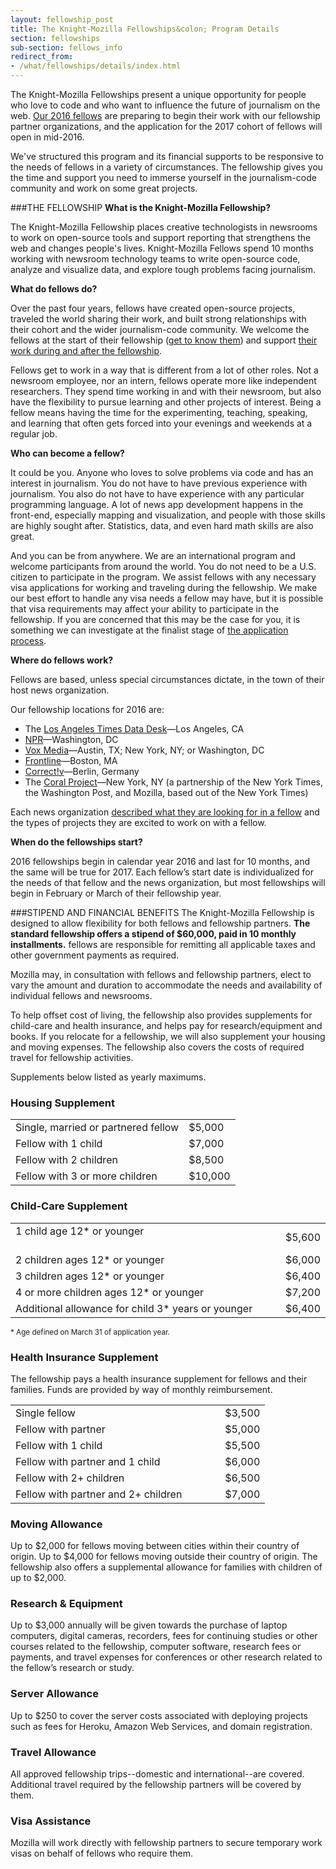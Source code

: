 ```yaml
---
layout: fellowship_post
title: The Knight-Mozilla Fellowships&colon; Program Details
section: fellowships
sub-section: fellows_info
redirect_from:
- /what/fellowships/details/index.html
---
```

<p class="bodybig">The Knight-Mozilla Fellowships present a unique opportunity for people who love to code and who want to influence the future of journalism on the web. <a href="/what/fellowships/2016meet/">Our 2016 fellows</a> are preparing to begin their work with our fellowship partner organizations, and the application for the 2017 cohort of fellows will open in mid-2016.</p>

We've structured this program and its financial supports to be responsive to the needs of fellows in a variety of circumstances. The fellowship gives you the time and support you need to immerse yourself in the journalism-code community and work on some great projects. 

###THE FELLOWSHIP
**What is the Knight-Mozilla Fellowship?**

The Knight-Mozilla Fellowship places creative technologists in newsrooms to work on open-source tools and support reporting that strengthens the web and changes people's lives. Knight-Mozilla Fellows spend 10 months working with newsroom technology teams to write open-source code, analyze and visualize data, and explore tough problems facing journalism.

**What do fellows do?**

Over the past four years, fellows have created open-source projects, traveled the world sharing their work, and built strong relationships with their cohort and the wider journalism-code community. We welcome the fellows at the start of their fellowship ([get to know them](/what/fellowships/2016meet)) and support [their work during and after the fellowship](/what/fellowships/community/).

Fellows get to work in a way that is different from a lot of other roles. Not a newsroom employee, nor an intern, fellows operate more like independent researchers. They spend time working in and with their newsroom, but also have the flexibility to pursue learning and other projects of interest. Being a fellow means having the time for the experimenting, teaching, speaking, and learning that often gets forced into your evenings and weekends at a regular job.

**Who can become a fellow?**

It could be you. Anyone who loves to solve problems via code and has an  interest in journalism. You do not have to have previous experience with journalism. You also do not have to have experience with any particular programming language. A lot of news app development happens in the front-end, especially mapping and visualization, and people with those skills are highly sought after. Statistics, data, and even hard math skills are also great.

And you can be from anywhere. We are an international program and welcome participants from around the world. You do not need to be a U.S. citizen to participate in the program. We assist fellows with any necessary visa applications for working and traveling during the fellowship. We make our best effort to handle any visa needs a fellow may have, but it is possible that visa requirements may affect your ability to participate in the fellowship. If you are concerned that this may be the case for you, it is something we can investigate at the finalist stage of [the application process](/what/fellowships/faq).

**Where do fellows work?**

Fellows are based, unless special circumstances dictate, in the town of their host news organization.

Our fellowship locations for 2016 are:

* The [Los Angeles Times Data Desk](http://datadesk.github.io/2015-08-12-open-news/)—Los Angeles, CA
* [NPR](http://blog.apps.npr.org/2015/08/10/knight-mozilla.html)—Washington, DC
* [Vox Media](http://product.voxmedia.com/2015/8/13/9132033/you-should-be-the-vox-media-2016-opennews-fellow)—Austin, TX; New York, NY; or Washington, DC
* [Frontline](http://www.pbs.org/wgbh/pages/frontline/inside-frontline/join-frontline-as-a-knight-mozilla-opennews-fellow/)—Boston, MA
* [Correct!v](https://correctiv.org/en/nerds/blog/2015/08/11/become-opennews-fellow-correctiv/)—Berlin, Germany
* The [Coral Project](http://coralproject.net/fellows.html)—New York, NY (a partnership of the New York Times, the Washington Post, and Mozilla, based out of the New York Times)

Each news organization [described what they are looking for in a fellow](/blog/fellowships-news-partners) and the types of projects they are excited to work on with a fellow.

**When do the fellowships start?**

2016 fellowships begin in calendar year 2016 and last for 10 months, and the same will be true for 2017. Each fellow’s start date is individualized for the needs of that fellow and the news organization, but most fellowships will begin in February or March of their fellowship year.

###STIPEND AND FINANCIAL BENEFITS
The Knight-Mozilla Fellowship is designed to allow flexibility for both fellows and fellowship partners. **The standard fellowship offers a stipend of $60,000, paid in 10 monthly installments.** fellows are responsible for remitting all applicable taxes and other government payments as required.

Mozilla may, in consultation with fellows and fellowship partners, elect to vary the amount and duration to accommodate the needs and availability of individual fellows and newsrooms.

To help offset cost of living, the fellowship also provides supplements for child-care and health insurance, and helps pay for research/equipment and books. If you relocate for a fellowship, we will also supplement your housing and moving expenses. The fellowship also covers the costs of required travel for fellowship activities.

Supplements below listed as yearly maximums.

<h3>Housing Supplement</h3>
<table>
<tr>
<td>Single, married or partnered fellow
<td>$5,000
</tr>
<tr>
<td>Fellow with 1 child
<td>$7,000
</tr>
<tr>
<td>Fellow with 2 children
<td>$8,500
</tr>
<tr>
<td>Fellow with 3 or more children
<td>$10,000
</tr>
</table>


<h3>Child-Care Supplement</h3>
<table>
<tr>
<td>1 child age 12* or younger                                                     
<td>$5,600
</tr>
<tr>
<td>2 children ages 12* or younger
<td>$6,000
</tr>
<tr>
<td>3 children ages 12* or younger
<td>$6,400
</tr>
<tr>
<td>4 or more children ages 12* or younger
<td>$7,200
</tr>
<tr>
<td>Additional allowance for child 3* years or younger
<td>$6,400
</tr>
</table>
<small>* Age defined on March 31 of application year.</small>

<h3>Health Insurance Supplement</h3>
The fellowship pays a health insurance supplement for fellows and their families. Funds are provided by way of monthly reimbursement.

<table>
<tr>
<td>Single fellow                                                    
<td>$3,500
</tr>
<tr>
<td>Fellow with partner
<td>$5,000
</tr>
<tr>
<td>Fellow with 1 child
<td>$5,500
</tr>
<tr>
<td>Fellow with partner and 1 child
<td>$6,000
</tr>
<tr>
<td>Fellow with 2+ children
<td>$6,500
</tr>
<tr>
<td>Fellow with partner and 2+ children
<td>$7,000
</tr>
</table>

<h3>Moving Allowance</h3>
Up to $2,000 for fellows moving between cities within their country of origin. Up to $4,000 for fellows moving outside their country of origin. The fellowship also offers a supplemental allowance for families with children of up to $2,000.

<h3>Research & Equipment</h3>
Up to $3,000 annually will be given towards the purchase of laptop computers, digital cameras, recorders, fees for continuing studies or other courses related to the fellowship, computer software, research fees or payments, and travel expenses for conferences or other research related to the fellow’s research or study.

<h3>Server Allowance</h3>
Up to $250 to cover the server costs associated with deploying projects such as fees for Heroku, Amazon Web Services, and domain registration.

<h3>Travel Allowance</h3>
All approved fellowship trips--domestic and international--are covered. Additional travel required by the fellowship partners will be covered by them.

<h3>Visa Assistance</h3>
Mozilla will work directly with fellowship partners to secure temporary work visas on behalf of fellows who require them.

<!--The application process is easy and brief. [Apply now](/what/fellowships/apply) or [learn more about how it works](/what/fellowships/faq).-->
